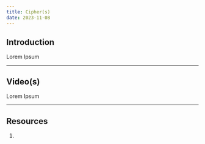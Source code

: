 ```yaml
---
title: Cipher(s)
date: 2023-11-08
---
```

## Introduction

Lorem Ipsum

---
## Video(s)

Lorem Ipsum

---
## Resources
1. 